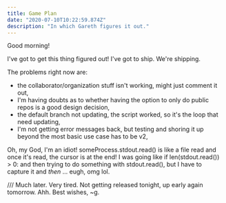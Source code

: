 ```yaml
---
title: Game Plan
date: "2020-07-10T10:22:59.874Z"
description: "In which Gareth figures it out."
---
```


Good morning!

I've got to get this thing figured out! I've got to ship. We're shipping.

The problems right now are:

- the collaborator/organization stuff isn't working, might just comment it out,
- I'm having doubts as to whether having the option to only do public repos is a good design decision,
- the default branch not updating, the script worked, so it's the loop that need updating,
- I'm not getting error messages back, but testing and shoring it up beyond the most basic use case has to be v2,

Oh, my God, I'm an idiot! someProcess.stdout.read() is like a file read and once it's read, the cursor is at the end! I was going like if len(stdout.read()) > 0: and then trying to do something with stdout.read(), but I have to capture it and _then_ ... eugh, omg lol.

/// Much later. Very tired. Not getting released tonight, up early again tomorrow. Ahh. Best wishes, ~g.
